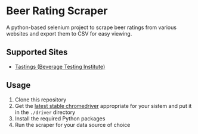 # Beer Rating Scraper

A python-based selenium project to scrape beer ratings from various websites and export them to CSV for easy viewing.

## Supported Sites
* [Tastings (Beverage Testing Institute)](http://www.tastings.com/Search-Beer.aspx)

## Usage
1. Clone this repository
1. Get the [latest stable chromedriver](https://sites.google.com/a/chromium.org/chromedriver/) appropriate for your sistem and put it in the `./driver` directory
1. Install the required Python packages
1. Run the scraper for your data source of choice